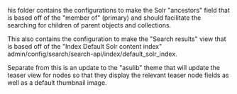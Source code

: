 his folder contains the configurations to make the Solr "ancestors" field that is based off of the "member of" (primary) and should facilitate the searching for children of parent objects and collections.

This also contains the configuration to make the "Search results" view that is based off of the "Index Default Solr content index" admin/config/search/search-api/index/default_solr_index.

Separate from this is an update to the "asulib" theme that will update the teaser view for nodes so that they display the relevant teaser node fields as well as a default thumbnail image.
